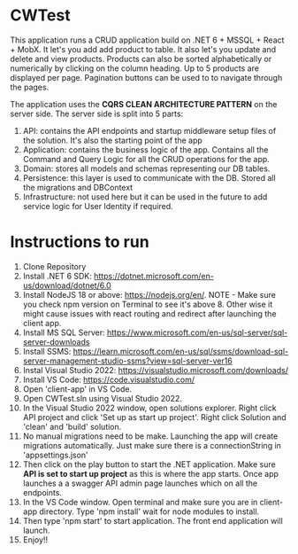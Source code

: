 # CWTest
This application runs a CRUD application build on .NET 6 + MSSQL + React + MobX. It let's you add add product to table. It also let's you update and delete and view
products. Products can also be sorted alphabetically or numerically by clicking on the column heading. Up to 5 products are displayed per page. Pagination buttons can
be used to to navigate through the pages.

The application uses the **CQRS CLEAN ARCHITECTURE PATTERN** on the server side. The server side is split into 5 parts:

1. API: contains the API endpoints and startup middleware setup files of the solution. It's also the starting point of the app
2. Application: contains the business logic of the app. Contains all the Command and Query Logic for all the CRUD operations for the app.
3. Domain: stores all models and schemas representing our DB tables.
4. Persistence: this layer is used to communicate with the DB. Stored all the migrations and DBContext
5. Infrastructure: not used here but it can be used in the future to add service logic for User Identity if required.

# Instructions to run
1. Clone Repository
2. Install .NET 6 SDK: https://dotnet.microsoft.com/en-us/download/dotnet/6.0
3. Install NodeJS 18 or above: https://nodejs.org/en/. NOTE - Make sure you check npm version on Terminal to see it's above 8. Other wise it might cause issues with react routing and redirect after launching the client app.
4. Install MS SQL Server: https://www.microsoft.com/en-us/sql-server/sql-server-downloads
5. Install SSMS: https://learn.microsoft.com/en-us/sql/ssms/download-sql-server-management-studio-ssms?view=sql-server-ver16
6. Instal Visual Studio 2022: https://visualstudio.microsoft.com/downloads/
7. Install VS Code: https://code.visualstudio.com/
8. Open 'client-app' in VS Code.
9. Open CWTest.sln using Visual Studio 2022.
10. In the Visual Studio 2022 window, open solutions explorer. Right click API project and click 'Set up as start up project'. Right click Solution and 'clean' and
'build' solution. 
11. No manual migrations need to be make. Launching the app will create migrations automatically. Just make sure there is a connectionString in 
'appsettings.json'
12. Then click on the play button to start the .NET application. Make sure **API is set to start up project** as this is where the app starts. Once app launches a 
a swagger API admin page launches which on all the endpoints.
13. In the VS Code window. Open terminal and make sure you are in client-app directory. Type 'npm install' wait for node modules to install.
14. Then type 'npm start' to start application. The front end application will launch.
15. Enjoy!!


